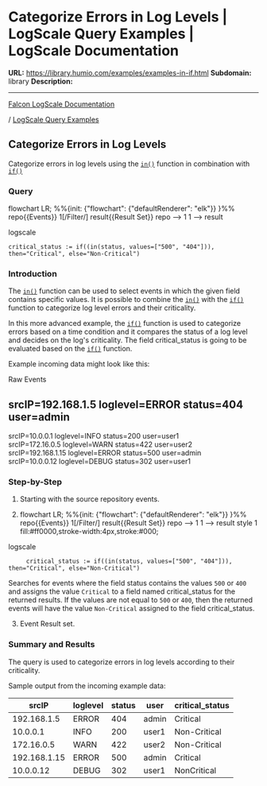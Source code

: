 # Categorize Errors in Log Levels | LogScale Query Examples | LogScale Documentation

**URL:** https://library.humio.com/examples/examples-in-if.html
**Subdomain:** library
**Description:** 

---

[Falcon LogScale Documentation](https://library.humio.com)

/ [LogScale Query Examples](examples.html)

## Categorize Errors in Log Levels

Categorize errors in log levels using the [`in()`](https://library.humio.com/data-analysis/functions-in.html) function in combination with [`if()`](https://library.humio.com/data-analysis/functions-if.html)

### Query

flowchart LR; %%{init: {"flowchart": {"defaultRenderer": "elk"}} }%% repo{{Events}} 1[/Filter/] result{{Result Set}} repo --> 1 1 --> result

logscale
    
    
    critical_status := if((in(status, values=["500", "404"])), then="Critical", else="Non-Critical")

### Introduction

The [`in()`](https://library.humio.com/data-analysis/functions-in.html) function can be used to select events in which the given field contains specific values. It is possible to combine the [`in()`](https://library.humio.com/data-analysis/functions-in.html) with the [`if()`](https://library.humio.com/data-analysis/functions-if.html) function to categorize log level errors and their criticality. 

In this more advanced example, the [`if()`](https://library.humio.com/data-analysis/functions-if.html) function is used to categorize errors based on a time condition and it compares the status of a log level and decides on the log's criticality. The field critical_status is going to be evaluated based on the [`if()`](https://library.humio.com/data-analysis/functions-if.html) function. 

Example incoming data might look like this: 

Raw Events

srcIP=192.168.1.5 loglevel=ERROR status=404 user=admin  
---  
srcIP=10.0.0.1 loglevel=INFO status=200 user=user1  
srcIP=172.16.0.5 loglevel=WARN status=422 user=user2  
srcIP=192.168.1.15 loglevel=ERROR status=500 user=admin  
srcIP=10.0.0.12 loglevel=DEBUG status=302 user=user1  
  
### Step-by-Step

  1. Starting with the source repository events.

  2. flowchart LR; %%{init: {"flowchart": {"defaultRenderer": "elk"}} }%% repo{{Events}} 1[/Filter/] result{{Result Set}} repo --> 1 1 --> result style 1 fill:#ff0000,stroke-width:4px,stroke:#000;

logscale
         
         critical_status := if((in(status, values=["500", "404"])), then="Critical", else="Non-Critical")

Searches for events where the field status contains the values `500` or `400` and assigns the value `Critical` to a field named critical_status for the returned results. If the values are not equal to `500` or `400`, then the returned events will have the value `Non-Critical` assigned to the field critical_status. 

  3. Event Result set.




### Summary and Results

The query is used to categorize errors in log levels according to their criticality. 

Sample output from the incoming example data: 

srcIP| loglevel| status| user| critical_status  
---|---|---|---|---  
192.168.1.5| ERROR| 404| admin| Critical  
10.0.0.1| INFO| 200| user1| Non-Critical  
172.16.0.5| WARN| 422| user2| Non-Critical  
192.168.1.15| ERROR| 500| admin| Critical  
10.0.0.12| DEBUG| 302| user1| NonCritical

